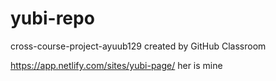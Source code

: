 # yubi-repo
cross-course-project-ayuub129 created by GitHub Classroom

 https://app.netlify.com/sites/yubi-page/ her is mine
